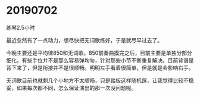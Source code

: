 # 20190702

练琴2.5小时

最近忽然有了一点动力，想尽快把无词歌练好，于是就尽早过去了。

今晚主要还是平均律850和无词歌。850前奏曲摸完之后，目前主要是单独分部分细化，有些手位并不是那么容易弹均匀，针对那些小节不断重复解决。目前背谱是背下来了，但是衔接并不是很顺畅。明明左手看着很简单，但是就是会影响右手。

无词歌目前也就剩几个小地方不太顺畅，只是踏板这样随机踩，让我觉得比较不稳妥，如果每次都不同，怎么保证演出的那一次没问题呢。
